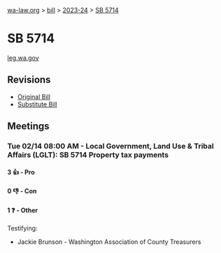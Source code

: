 [wa-law.org](/) > [bill](/bill/) > [2023-24](/bill/2023-24/) > [SB 5714](/bill/2023-24/sb/5714/)

# SB 5714
[leg.wa.gov](https://app.leg.wa.gov/billsummary?BillNumber=5714&Year=2023&Initiative=false)

## Revisions
* [Original Bill](1/)
* [Substitute Bill](S/)

## Meetings
### Tue 02/14 08:00 AM - Local Government, Land Use & Tribal Affairs (LGLT): SB 5714 Property tax payments
#### 3 👍 - Pro

#### 0 👎 - Con

#### 1 ❓ - Other
Testifying:
* Jackie Brunson - Washington Association of County Treasurers
